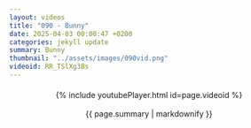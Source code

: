 ```yaml
---
layout: videos
title: "090 - Bunny"
date: 2025-04-03 00:00:47 +0200
categories: jekyll update
summary: Bunny
thumbnail: "../assets/images/090vid.png"
videoid: RR_TSlXg3Bs
---
```


<div style="text-align: center; margin-top: 20px;">
  {% include youtubePlayer.html id=page.videoid %}
  <p style="margin-top: 15px; font-size: 1.2em; color: #333;">
    <p>{{ page.summary | markdownify }}</p>
  </p>
</div>
